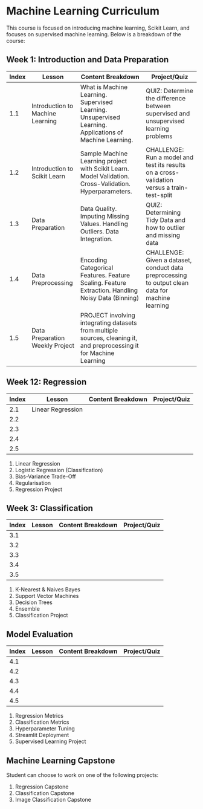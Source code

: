 # Machine Learning Curriculum
This course is focused on introducing machine learning, Scikit Learn, and focuses on supervised machine learning. Below is a breakdown of the course:
## Week 1: Introduction and Data Preparation
| Index | Lesson | Content Breakdown | Project/Quiz |
|---|---|---|---|
| 1.1 | Introduction to Machine Learning | What is Machine Learning. Supervised Learning. Unsupervised Learning. Applications of Machine Learning. | QUIZ: Determine the difference between supervised and unsupervised learning problems |
| 1.2 | Introduction to Scikit Learn | Sample Machine Learning project with Scikit Learn. Model Validation. Cross-Validation. Hyperparameters. | CHALLENGE: Run a model and test its results on a cross-validation versus a train-test-split |
| 1.3 | Data Preparation | Data Quality. Imputing Missing Values. Handling Outliers. Data Integration. | QUIZ: Determining Tidy Data and how to outlier and missing data |
| 1.4 | Data Preprocessing | Encoding Categorical Features. Feature Scaling. Feature Extraction. Handling Noisy Data (Binning) | CHALLENGE: Given a dataset, conduct data preprocessing to output clean data for machine learning |
| 1.5 | Data Preparation Weekly Project | PROJECT involving integrating datasets from multiple sources, cleaning it, and preprocessing it for Machine Learning | | |

## Week 12: Regression
| Index | Lesson | Content Breakdown | Project/Quiz |
|---|---|---|---|
| 2.1 | Linear Regression |  |  |
| 2.2 |  |  |  |
| 2.3 |  |  |  |
| 2.4 |  |  |  |
| 2.5 |  |  |  |

1. Linear Regression
2. Logistic Regression (Classification)
3. Bias-Variance Trade-Off
3. Regularisation
5. Regression Project
## Week 3: Classification
| Index | Lesson | Content Breakdown | Project/Quiz |
|---|---|---|---|
| 3.1 |  |  |  |
| 3.2 |  |  |  |
| 3.3 |  |  |  |
| 3.4 |  |  |  |
| 3.5 |  |  |  |
1. K-Nearest & Naives Bayes
2. Support Vector Machines
3. Decision Trees
4. Ensemble 
5. Classification Project
## Model Evaluation
| Index | Lesson | Content Breakdown | Project/Quiz |
|---|---|---|---|
| 4.1 |  |  |  |
| 4.2 |  |  |  |
| 4.3 |  |  |  |
| 4.4 |  |  |  |
| 4.5 |  |  |  |
1. Regression Metrics
2. Classification Metrics
3. Hyperparameter Tuning
4. Streamlit Deployment
5. Supervised Learning Project
## Machine Learning Capstone
Student can choose to work on one of the following projects:
1. Regression Capstone
2. Classification Capstone 
3. Image Classification Capstone
